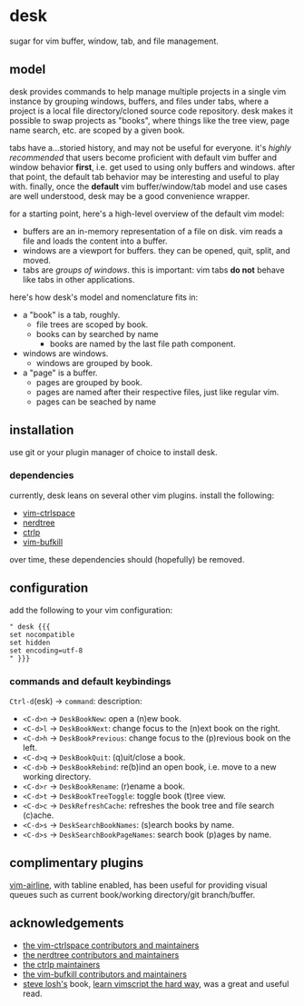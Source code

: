 desk
====

sugar for vim buffer, window, tab, and file management.

## model

desk provides commands to help manage multiple projects in a single vim instance by grouping windows, buffers, and files under tabs, where a project is a local file directory/cloned source code repository. desk makes it possible to swap projects as "books", where things like the tree view, page name search, etc. are scoped by a given book.

tabs have a...storied history, and may not be useful for everyone. it's _highly recommended_ that users become proficient with default vim buffer and window behavior **first**, i.e. get used to using only buffers and windows. after that point, the default tab behavior may be interesting and useful to play with. finally, once the **default** vim buffer/window/tab model and use cases are well understood, desk may be a good convenience wrapper.

for a starting point, here's a high-level overview of the default vim model:

* buffers are an in-memory representation of a file on disk. vim reads a file and loads the content into a buffer.
* windows are a viewport for buffers. they can be opened, quit, split, and moved.
* tabs are _groups of windows_. this is important: vim tabs **do not** behave like tabs in other applications.

here's how desk's model and nomenclature fits in:

* a "book" is a tab, roughly.
  * file trees are scoped by book.
  * books can by searched by name
    * books are named by the last file path component.
* windows are windows.
  * windows are grouped by book.
* a "page" is a buffer.
  * pages are grouped by book.
  * pages are named after their respective files, just like regular vim.
  * pages can be seached by name

## installation

use git or your plugin manager of choice to install desk.

### dependencies

currently, desk leans on several other vim plugins. install the following:

* [vim-ctrlspace](https://github.com/vim-ctrlspace/vim-ctrlspace)
* [nerdtree](https://github.com/preservim/nerdtree)
* [ctrlp](https://github.com/ctrlpvim/ctrlp.vim)
* [vim-bufkill](https://github.com/qpkorr/vim-bufkill)

over time, these dependencies should (hopefully) be removed.

## configuration

add the following to your vim configuration:

```viml
" desk {{{
set nocompatible
set hidden
set encoding=utf-8
" }}}
```

### commands and default keybindings

`Ctrl-d`(esk) -> `command`: description:

* `<C-d>n` -> `DeskBookNew`: open a (n)ew book.
* `<C-d>l` -> `DeskBookNext`: change focus to the (n)ext book on the right.
* `<C-d>h` -> `DeskBookPrevious`: change focus to the (p)revious book on the left.
* `<C-d>q` -> `DeskBookQuit`: (q)uit/close a book.
* `<C-d>b` -> `DeskBookRebind`: re(b)ind an open book, i.e. move to a new working directory.
* `<C-d>r` -> `DeskBookRename`: (r)ename a book.
* `<C-d>t` -> `DeskBookTreeToggle`: toggle book (t)ree view.
* `<C-d>c` -> `DeskRefreshCache`: refreshes the book tree and file search (c)ache.
* `<C-d>s` -> `DeskSearchBookNames`: (s)earch books by name.
* `<C-d>s` -> `DeskSearchBookPageNames`: search book (p)ages by name.

## complimentary plugins

[vim-airline](https://github.com/vim-airline/vim-airline), with tabline enabled, has been useful for providing visual queues such as current book/working directory/git branch/buffer.

## acknowledgements

* [the vim-ctrlspace contributors and maintainers](https://github.com/vim-ctrlspace/vim-ctrlspace/graphs/contributors)
* [the nerdtree contributors and maintainers](https://github.com/preservim/nerdtree/graphs/contributors)
* [the ctrlp maintainers](https://github.com/ctrlpvim/ctrlp.vim)
* [the vim-bufkill contributors and maintainers](https://github.com/qpkorr/vim-bufkill/graphs/contributors)
* [steve losh's](https://stevelosh.com/) book, [learn vimscript the hard way](https://learnvimscriptthehardway.stevelosh.com/), was a great and useful read.
